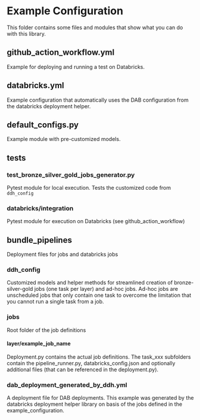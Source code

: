 # Example Configuration

This folder contains some files and modules that show what you can do with this library.

## github_action_workflow.yml

Example for deploying and running a test on Databricks.

## databricks.yml

Example configuration that automatically uses the DAB configuration from the databricks deployment helper.

## default_configs.py

Example module with pre-customized models.

## tests

### test_bronze_silver_gold_jobs_generator.py

Pytest module for local execution. Tests the customized code from `ddh_config`

### databricks/integration

Pytest module for execution on Databricks (see github_action_workflow)

## bundle_pipelines

Deployment files for jobs and databricks jobs

### ddh_config

Customized models and helper methods for streamlined creation of bronze-silver-gold jobs (one task per layer) and ad-hoc jobs. Ad-hoc jobs are unscheduled jobs that only contain one task to overcome the limitation that you cannot run a single task from a job.

### jobs

Root folder of the job definitions

#### layer/example_job_name

Deployment.py contains the actual job definitions. The task_xxx subfolders contain the pipeline_runner.py, databricks_config.json and optionally additional files (that can be referenced in the deployment.py).

### dab_deployment_generated_by_ddh.yml

A deployment file for DAB deployments. This example was generated by the databricks deployment helper library on basis of the jobs defined in the example_configuration.
